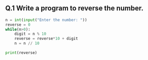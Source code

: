 ## Q.1 Write a program to reverse the number.
```python
n = int(input("Enter the number: "))
reverse = 0
while(n>0):
    digit = n % 10
    reverse = reverse*10 + digit
    n = n // 10
    
print(reverse)
```
